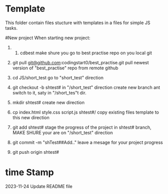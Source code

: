 # Template

This folder contain files stucture with templates in a files for simple JS tasks. 

#New project
When starting new project:
1. 1. cdbest
	make shure you go to best practise repo on you local git

2. git pull git@github.com:codingstart0/best_practise.git 
	pull newest version of "best_practise" repo  from remote github

3. cd JS/short_test
	go to "short_test" direction 

4. git checkout -b shtest#
        in "/short_test" direction create new branch ant switch to it, saty in "/short_tes"t dir. 

5. mkdir shtest#
	create new direction

6. cp index.html style.css script.js shtest#/
	copy existing files template to this new direction

4. git add shtest#
	stage the progress of the project in shtest# branch, MAKE SHURE your are on "/short_test" direction
5. git commit -m "shTest##Add.."
	leave a mesage for your project progress

6. git push origin shtest#


# time Stamp
2023-11-24 Update README file

